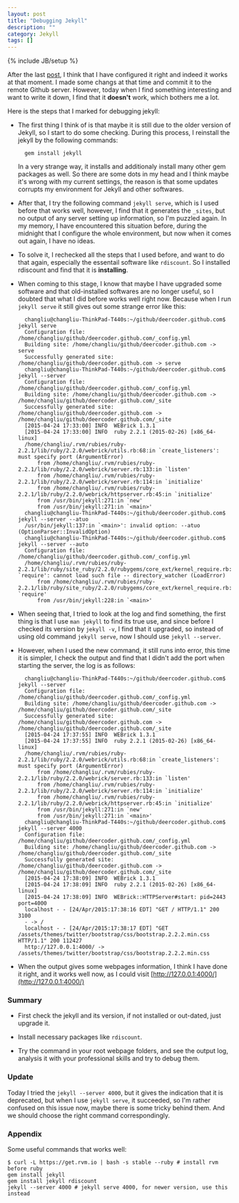 ```yaml
---
layout: post
title: "Debugging Jekyll"
description: ""
category: Jekyll
tags: []
---
```

{% include JB/setup %}

After the last [post](http://deercoder.github.io/2015/04/17/1-jekyll-setup/), I think that I have configured it right and indeed it works at that moment. I made some changs at that time and commit it to the remote Github server. However, today when I find something interesting and want to write it down, I find that it **doesn't** work, which bothers me a lot.

Here is the steps that I marked for debugging jekyll:

+ The first thing I think of is that maybe it is still due to the older version of Jekyll, so I start to do some checking. During this process, I reinstall the jekyll by the following commands:

		gem install jekyll

	In a very strange way, it installs and additionaly install many other gem packages as well. So there are some dots in my head and I think maybe it's wrong with my current settings, the reason is that some updates corrupts my environment for Jekyll and other softwares.

+ After that, I try the following command `jekyll serve`, which is I used before that works well, however, I find that it generates the `_sites`, but no output of any server setting up information, so I'm puzzled again. In my memory, I have encountered this situation before, during the midnight that I configure the whole environment, but now when it comes out again, I have no ideas.

+ To solve it, I rechecked all the steps that I used before, and want to do that again, especially the essentail software like `rdiscount`. So I installed rdiscount and find that it is **installing**.

+ When coming to this stage, I know that maybe I have upgraded some software and that old-installed softwares are no longer useful, so I doubted that what I did before works well right now. Because when I run `jekyll serve` it still gives out some strange error like this:

		changliu@changliu-ThinkPad-T440s:~/github/deercoder.github.com$ jekyll serve
		Configuration file: /home/changliu/github/deercoder.github.com/_config.yml
		Building site: /home/changliu/github/deercoder.github.com -> serve
		Successfully generated site: /home/changliu/github/deercoder.github.com -> serve
		changliu@changliu-ThinkPad-T440s:~/github/deercoder.github.com$ jekyll --server
		Configuration file: /home/changliu/github/deercoder.github.com/_config.yml
		Building site: /home/changliu/github/deercoder.github.com -> /home/changliu/github/deercoder.github.com/_site
		Successfully generated site: /home/changliu/github/deercoder.github.com -> /home/changliu/github/deercoder.github.com/_site
		[2015-04-24 17:33:00] INFO  WEBrick 1.3.1
		[2015-04-24 17:33:00] INFO  ruby 2.2.1 (2015-02-26) [x86_64-linux]
		/home/changliu/.rvm/rubies/ruby-2.2.1/lib/ruby/2.2.0/webrick/utils.rb:68:in `create_listeners': must specify port (ArgumentError)
			from /home/changliu/.rvm/rubies/ruby-2.2.1/lib/ruby/2.2.0/webrick/server.rb:133:in `listen'
			from /home/changliu/.rvm/rubies/ruby-2.2.1/lib/ruby/2.2.0/webrick/server.rb:114:in `initialize'
			from /home/changliu/.rvm/rubies/ruby-2.2.1/lib/ruby/2.2.0/webrick/httpserver.rb:45:in `initialize'
			from /usr/bin/jekyll:271:in `new'
			from /usr/bin/jekyll:271:in `<main>'
		changliu@changliu-ThinkPad-T440s:~/github/deercoder.github.com$ jekyll --server --atuo
		/usr/bin/jekyll:137:in `<main>': invalid option: --atuo (OptionParser::InvalidOption)
		changliu@changliu-ThinkPad-T440s:~/github/deercoder.github.com$ jekyll --server --auto
		Configuration file: /home/changliu/github/deercoder.github.com/_config.yml
		/home/changliu/.rvm/rubies/ruby-2.2.1/lib/ruby/site_ruby/2.2.0/rubygems/core_ext/kernel_require.rb:54:in `require': cannot load such file -- directory_watcher (LoadError)
			from /home/changliu/.rvm/rubies/ruby-2.2.1/lib/ruby/site_ruby/2.2.0/rubygems/core_ext/kernel_require.rb:54:in `require'
			from /usr/bin/jekyll:228:in `<main>'

+ When seeing that, I tried to look at the log and find something, the first thing is that I use `man jekyll` to find its true use, and since before I checked its version by `jekyll -v`, I find that it upgraded, so instead of using old command `jekyll serve`, now I should use `jekyll --server`.

+ However, when I used the new command, it still runs into error, this time it is simpler, I check the output and find that I didn't add the port when starting the server, the log is as follows:

		changliu@changliu-ThinkPad-T440s:~/github/deercoder.github.com$ jekyll --server
		Configuration file: /home/changliu/github/deercoder.github.com/_config.yml
		Building site: /home/changliu/github/deercoder.github.com -> /home/changliu/github/deercoder.github.com/_site
		Successfully generated site: /home/changliu/github/deercoder.github.com -> /home/changliu/github/deercoder.github.com/_site
		[2015-04-24 17:37:55] INFO  WEBrick 1.3.1
		[2015-04-24 17:37:55] INFO  ruby 2.2.1 (2015-02-26) [x86_64-linux]
		/home/changliu/.rvm/rubies/ruby-2.2.1/lib/ruby/2.2.0/webrick/utils.rb:68:in `create_listeners': must specify port (ArgumentError)
			from /home/changliu/.rvm/rubies/ruby-2.2.1/lib/ruby/2.2.0/webrick/server.rb:133:in `listen'
			from /home/changliu/.rvm/rubies/ruby-2.2.1/lib/ruby/2.2.0/webrick/server.rb:114:in `initialize'
			from /home/changliu/.rvm/rubies/ruby-2.2.1/lib/ruby/2.2.0/webrick/httpserver.rb:45:in `initialize'
			from /usr/bin/jekyll:271:in `new'
			from /usr/bin/jekyll:271:in `<main>'
		changliu@changliu-ThinkPad-T440s:~/github/deercoder.github.com$ jekyll --server 4000
		Configuration file: /home/changliu/github/deercoder.github.com/_config.yml
		Building site: /home/changliu/github/deercoder.github.com -> /home/changliu/github/deercoder.github.com/_site
		Successfully generated site: /home/changliu/github/deercoder.github.com -> /home/changliu/github/deercoder.github.com/_site
		[2015-04-24 17:38:09] INFO  WEBrick 1.3.1
		[2015-04-24 17:38:09] INFO  ruby 2.2.1 (2015-02-26) [x86_64-linux]
		[2015-04-24 17:38:09] INFO  WEBrick::HTTPServer#start: pid=2443 port=4000
		localhost - - [24/Apr/2015:17:38:16 EDT] "GET / HTTP/1.1" 200 3100
		- -> /
		localhost - - [24/Apr/2015:17:38:17 EDT] "GET /assets/themes/twitter/bootstrap/css/bootstrap.2.2.2.min.css HTTP/1.1" 200 112427
		http://127.0.0.1:4000/ -> /assets/themes/twitter/bootstrap/css/bootstrap.2.2.2.min.css

+ When the output gives some webpages information, I think I have done it right, and it works well now, as I could visit [http://127.0.0.1:4000/](http://127.0.0.1:4000/)


### Summary

+ First check the jekyll and its version, if not installed or out-dated, just upgrade it.

+ Install necessary packages like `rdiscount`.

+ Try the command in your root webpage folders, and see the output log, analysis it with your professional skills and try to debug them.

### Update

Today I tried the `jekyll --server 4000`, but it gives the indication that it is deprecated, but when I use `jekyll serve`, it succeeded, so I'm rather confused on this issue now, maybe there is some tricky behind them. And we should choose the right command correspondingly.

### Appendix
Some useful commands that works well:

	$ curl -L https://get.rvm.io | bash -s stable --ruby # install rvm before ruby
	gem install jekyll
	gem install jekyll rdiscount
	jekyll --server 4000 # jekyll serve 4000, for newer version, use this instead
